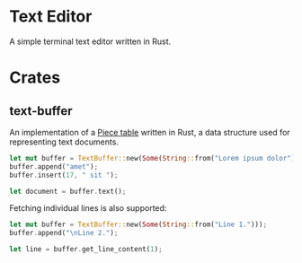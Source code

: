 # Text Editor

A simple terminal text editor written in Rust.

# Crates

## text-buffer

An implementation of a [Piece table](https://en.wikipedia.org/wiki/Piece_table) written in Rust, a data structure used for representing text documents.

```rust
let mut buffer = TextBuffer::new(Some(String::from("Lorem ipsum dolor")));
buffer.append("amet");
buffer.insert(17, " sit ");

let document = buffer.text();
```

Fetching individual lines is also supported:

```rust
let mut buffer = TextBuffer::new(Some(String::from("Line 1.")));
buffer.append("\nLine 2.");

let line = buffer.get_line_content(1);
```
